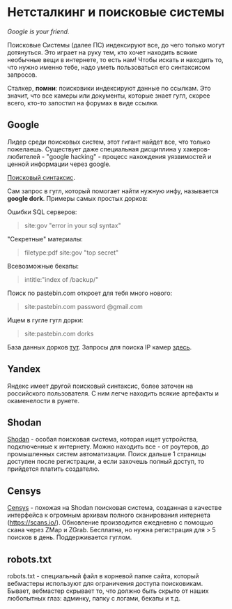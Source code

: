 Нетсталкинг и поисковые системы
====
*Google is your friend.*

Поисковые Системы (далее ПС) индексируют все, до чего только могут дотянуться. 
Это играет на руку тем, кто хочет находить всякие необычные вещи в интернете, то есть нам!
Чтобы искать и находить то, что нужно именно тебе, надо уметь пользоваться его синтаксисом запросов.

Сталкер, **помни**: поисковики индексируют данные по ссылкам. 
Это значит, что все камеры или документы, которые знает гугл, скорее всего, кто-то запостил на форумах в виде ссылки.

Google
----
Лидер среди поисковых систем, этот гигант найдет все, что только пожелаешь. 
Существует даже специальная дисциплина у хакеров-любителей - "google hacking" - процесс нахождения уязвимостей и ценной информации через google.

[Поисковый синтаксис](https://support.google.com/websearch/answer/136861?hl=ru).

Сам запрос в гугл, который помогает найти нужную инфу, называется **google dork**.
Примеры самых простых дорков:

Ошибки SQL серверов:
> site:gov "error in your sql syntax"

"Секретные" материалы:
> filetype:pdf site:gov "top secret"

Всевозможные бекапы:
> intitle:"index of /backup/"

Поиск по pastebin.com откроет для тебя много нового:
> site:pastebin.com password @gmail.com

Ищем в гугле гугл дорки:
> site:pastebin.com dorks

База данных дорков [тут](http://www.exploit-db.com/google-dorks/).
Запросы для поиска IP камер [здесь](http://www.google.com/search?q=site:pastebin.com+camera+dork).


Yandex
----
Яндекс имеет другой поисковый синтаксис, более заточен на российского пользователя. 
С ним легче находить всякие артефакты и окаменелости в рунете.

Shodan
----
[Shodan](http://shodan.io/) - особая поисковая система, которая ищет устройства, подключенные к интернету.
Можно находить все - от роутеров, до промышленных систем автоматизации.
Поиск дальше 1 страницы доступен после регистрации, а если захочешь полный доступ, то прийдется платить создателю.

Censys
----
[Censys](http://censys.io/) - похожая на Shodan поисковая система, созданная в качестве интерфейса к огромным архивам полного сканирования интернета (https://scans.io/). Обновление производится ежедневно с помощью скана через ZMap и ZGrab. Бесплатна, но нужна регистрация для > 5 поисков в день. Поддерживается гуглом.

robots.txt
----
robots.txt - специальный файл в корневой папке сайта, который вебмастеры используют для ограничения доступа поисковикам. Бывает, вебмастер скрывает то, что должно быть скрыто от наших любопытных глаз: админку, папку с логами, бекапы и т.д.
